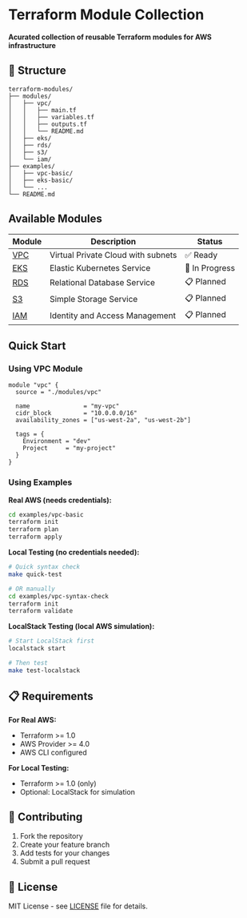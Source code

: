 # Terraform Module Collection

**Acurated collection of reusable Terraform modules for AWS infrastructure**

## 📁 Structure

```
terraform-modules/
├── modules/
│   ├── vpc/
│   │   ├── main.tf
│   │   ├── variables.tf
│   │   ├── outputs.tf
│   │   └── README.md
│   ├── eks/
│   ├── rds/
│   ├── s3/
│   └── iam/
├── examples/
│   ├── vpc-basic/
│   ├── eks-basic/
│   └── ...
└── README.md
```

## Available Modules

| Module | Description | Status |
|--------|-------------|--------|
| [VPC](./modules/vpc/) | Virtual Private Cloud with subnets | ✅ Ready |
| [EKS](./modules/eks/) | Elastic Kubernetes Service | 🚧 In Progress |
| [RDS](./modules/rds/) | Relational Database Service | 📋 Planned |
| [S3](./modules/s3/) | Simple Storage Service | 📋 Planned |
| [IAM](./modules/iam/) | Identity and Access Management | 📋 Planned |

## Quick Start

### Using VPC Module

```hcl
module "vpc" {
  source = "./modules/vpc"
  
  name               = "my-vpc"
  cidr_block         = "10.0.0.0/16"
  availability_zones = ["us-west-2a", "us-west-2b"]
  
  tags = {
    Environment = "dev"
    Project     = "my-project"
  }
}
```

### Using Examples

**Real AWS (needs credentials):**
```bash
cd examples/vpc-basic
terraform init
terraform plan
terraform apply
```

**Local Testing (no credentials needed):**
```bash
# Quick syntax check
make quick-test

# OR manually
cd examples/vpc-syntax-check
terraform init
terraform validate
```

**LocalStack Testing (local AWS simulation):**
```bash
# Start LocalStack first
localstack start

# Then test
make test-localstack
```

## 📋 Requirements

**For Real AWS:**
- Terraform >= 1.0
- AWS Provider >= 4.0
- AWS CLI configured

**For Local Testing:**
- Terraform >= 1.0 (only)
- Optional: LocalStack for simulation

## 🤝 Contributing

1. Fork the repository
2. Create your feature branch
3. Add tests for your changes
4. Submit a pull request

## 📄 License

MIT License - see [LICENSE](LICENSE) file for details.